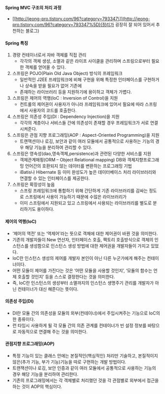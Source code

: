 #### Spring MVC 구조의 처리 과정

-   \[[http://jeong-pro.tistory.com/96?category=793347\]](http://jeong-pro.tistory.com/96?category=793347%5D)(정리가 굉장히 잘 되어 있어서 추천하는 블로그)

#### Spring 특징

1.  경량 컨테이너로서 자바 객체를 직접 관리
    -   각각의 객체 생성, 소멸과 같은 라이프 사이클을 관리하며 스프링으로부터 필요한 객체를 얻어올 수 있다.
2.  스프링은 POJO(Plain Old Java Object) 방식의 프레임워크
    -   일반적인 J2EE 프레임워크에 비해 구현을 위해 특정한 인터페이스를 구현하거나 상속을 받을 필요가 없어 기존에
    -   존재하는 라이브러리 등을 지원하기에 용이하고 객체가 가볍다.
3.  스프링은 제어의 역행(IoC : Inversion of Control)을 지원
    -   컨트롤의 제어권이 사용자가 아니라 프레임워크에 있어서 필요에 따라 스프링에서 사용자의 코드를 호출한다.
4.  스프링은 의존성 주입(DI : Dependency Injection)을 지원
    -   각각의 계층이나 서비스들 간에 의존성이 존재할 경우 프레임워크가 서로 연결시켜준다.
5.  스프링은 관점 지향 프로그래밍(AOP : Aspect-Oriented Programming)을 지원
    -   트랜잭션이나 로깅, 보안과 같이 여러 모듈에서 공통적으로 사용하는 기능의 경우 해당 기능을 분리하여 관리할 수 있다.
6.  스프링은 영속성(dao,영속객체,persistence)과 관련된 다양한 서비스를 지원
    -   객체관계매핑(ORM – Object Relational mapping) DB와 객체지향프로그래밍 언어간의 호환되지 않는 데이터를 변환하는 프로그래밍 기법
    -   iBatis나 Hibernate 등 이미 완성도가 높은 데이터베이스 처리 라이브러리와 연결할 수 있는 인터페이스를 제공한다.
7.  스프링은 확장성이 높음
    -   스프링 프레임워크에 통합하기 위해 간단하게 기존 라이브러리를 감싸는 정도로 스프링에서 사용이 가능하기 때문에 수많은 라이브러리가
    -   이미 스프링에서 지원되고 있고 스프링에서 사용되는 라이브러리를 별도로 분리하기도 용이하다.

#### 제어의 역행(IoC)

-   ‘제어의 역전’ 또는 ‘역제어’라는 뜻으로 객체에 대한 제어권이 바꿘 것을 의미한다.
-   기존의 개발자들이 New 연산자, 인터페이스 호출, 팩토리 호출방식으로 객체의 인스턴스를 생성함으로 인스턴스 생성 방법에 대한 제어권을 개발자들이 가지고 있었다.
-   IoC란 인스턴스 생성의 제어를 개발자 본인이 아닌 다른 누군가에게 해주는 컨테이너이다.
-   어떤 모듈이 제어를 가진다는 것은 ‘어떤 모듈을 사용할 것인지’, ‘모듈의 함수는 언제 호출할 것인지’ 등을 스스로 결정한다는 것을 의미한다.
-   즉, IoC란 인스턴스의 생성부터 소멸까지의 인스턴스 생명주기 관리를 개발자가 아닌 컨테이너가 대신 해준다는 뜻이다.

#### 의존성 주입(DI)

-   DI란 모듈 간의 의존성을 모듈의 외부(컨테이너)에서 주입시켜주는 기능으로 IoC의 한 종류이다.
-   런 타임시 사용하게 될 각 모듈 간의 의존 관계를 컨테이너가 빈 설정 정보를 바탕으로 자동적으로 연결해 주는 것을 의미한다.

#### 관점지향 프로그래밍(AOP)

-   특정 기능이 있는 클래스 안에는 본질적인(핵심적인) 처리만 기술하고, 본질적이지 않은(추가 기능, 부가 기능)기능을 따로 구현하는 개발 방법이다.
-   트랜잭션이나 로깅, 보안 인증과 같이 여러 모듈에서 공통적으로 사용하는 기능의 경우 해당 기능을 분리하여 관리한다.
-   기존의 프로그래밍에서는 각 객체별로 처리했던 것을 각 관점별로 외부에서 접근을 하는 것이 AOP의 핵심이다.